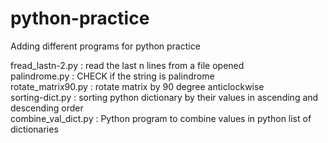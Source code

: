 # python-practice

Adding different programs for python practice

fread_lastn-2.py 	: read the last n lines from a file opened  
palindrome.py 		: CHECK if the string is palindrome  
rotate_matrix90.py 	: rotate matrix by 90 degree anticlockwise  
sorting-dict.py 	: sorting python dictionary by their values in 
                  	  ascending and descending order  
combine_val_dict.py	: Python program to combine values in python list of dictionaries


